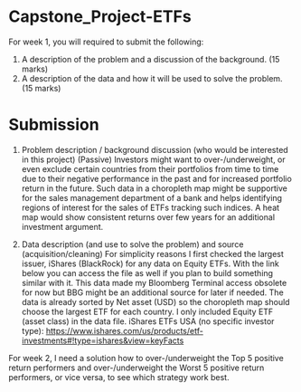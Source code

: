 # Capstone_Project-ETFs
For week 1, you will required to submit the following:

1. A description of the problem and a discussion of the background. (15 marks)
2. A description of the data and how it will be used to solve the problem. (15 marks)

# Submission

1. Problem description / background discussion (who would be interested in this project)
(Passive) Investors might want to over-/underweight, or even exclude certain countries from their portfolios from time to time due to their negative performance in the past and for increased portfolio return in the future.
Such data in a choropleth map might be supportive for the sales management department of a bank and helps identifying regions of interest for the sales of ETFs tracking such indices.  A heat map would show consistent returns over few years for an additional investment argument.

2.	Data description (and use to solve the problem) and source (acquisition/cleaning)
For simplicity reasons I first checked the largest issuer, iShares (BlackRock) for any data on Equity ETFs.
With the link below you can access the file as well if you plan to build something similar with it. This data made my Bloomberg Terminal access obsolete for now but BBG might be an additional source for later if needed.
The data is already sorted by Net asset (USD) so the choropleth map should choose the largest ETF for each country. I only included Equity ETF (asset class) in the data file.
iShares ETFs USA (no specific investor type): https://www.ishares.com/us/products/etf-investments#!type=ishares&view=keyFacts

For week 2, I need a solution how to over-/underweight the Top 5 positive return performers and over-/underweight the Worst 5 positive return performers, or vice versa, to see which strategy work best.
